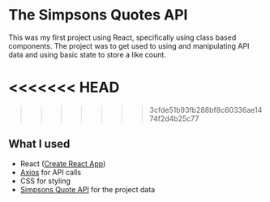 # The Simpsons Quotes API

This was my first project using React, specifically using class based components. The project was to get used to using and manipulating API data and using basic state to store a like count.

<<<<<<< HEAD
=======

>>>>>>> 3cfde51b93fb288bf8c60336ae1474f2d4b25c77
## What I used

- React ([Create React App](https://github.com/facebook/create-react-app))
- [Axios](https://github.com/axios/axios) for API calls
- CSS for styling
- [Simpsons Quote API](https://thesimpsonsquoteapi.glitch.me/) for the project data
